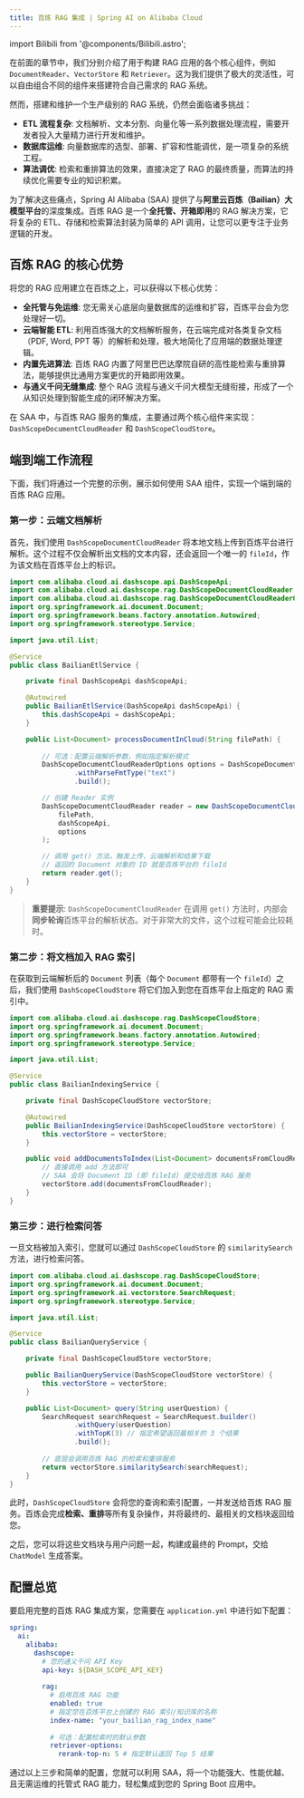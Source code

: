 ```yaml
---
title: 百炼 RAG 集成 | Spring AI on Alibaba Cloud
---
```


import Bilibili from '@components/Bilibili.astro';

在前面的章节中，我们分别介绍了用于构建 RAG 应用的各个核心组件，例如 `DocumentReader`、`VectorStore` 和 `Retriever`。这为我们提供了极大的灵活性，可以自由组合不同的组件来搭建符合自己需求的 RAG 系统。

然而，搭建和维护一个生产级别的 RAG 系统，仍然会面临诸多挑战：
*   **ETL 流程复杂**: 文档解析、文本分割、向量化等一系列数据处理流程，需要开发者投入大量精力进行开发和维护。
*   **数据库运维**: 向量数据库的选型、部署、扩容和性能调优，是一项复杂的系统工程。
*   **算法调优**: 检索和重排算法的效果，直接决定了 RAG 的最终质量，而算法的持续优化需要专业的知识积累。

为了解决这些痛点，Spring AI Alibaba (SAA) 提供了与**阿里云百炼（Bailian）大模型平台**的深度集成。百炼 RAG 是一个**全托管、开箱即用**的 RAG 解决方案，它将复杂的 ETL、存储和检索算法封装为简单的 API 调用，让您可以更专注于业务逻辑的开发。

## 百炼 RAG 的核心优势

将您的 RAG 应用建立在百炼之上，可以获得以下核心优势：

*   **全托管与免运维**: 您无需关心底层向量数据库的运维和扩容，百炼平台会为您处理好一切。
*   **云端智能 ETL**: 利用百炼强大的文档解析服务，在云端完成对各类复杂文档（PDF, Word, PPT 等）的解析和处理，极大地简化了应用端的数据处理逻辑。
*   **内置先进算法**: 百炼 RAG 内置了阿里巴巴达摩院自研的高性能检索与重排算法，能够提供比通用方案更优的开箱即用效果。
*   **与通义千问无缝集成**: 整个 RAG 流程与通义千问大模型无缝衔接，形成了一个从知识处理到智能生成的闭环解决方案。

在 SAA 中，与百炼 RAG 服务的集成，主要通过两个核心组件来实现：`DashScopeDocumentCloudReader` 和 `DashScopeCloudStore`。

## 端到端工作流程

下面，我们将通过一个完整的示例，展示如何使用 SAA 组件，实现一个端到端的百炼 RAG 应用。

### 第一步：云端文档解析

首先，我们使用 `DashScopeDocumentCloudReader` 将本地文档上传到百炼平台进行解析。这个过程不仅会解析出文档的文本内容，还会返回一个唯一的 `fileId`，作为该文档在百炼平台上的标识。

```java
import com.alibaba.cloud.ai.dashscope.api.DashScopeApi;
import com.alibaba.cloud.ai.dashscope.rag.DashScopeDocumentCloudReader;
import com.alibaba.cloud.ai.dashscope.rag.DashScopeDocumentCloudReaderOptions;
import org.springframework.ai.document.Document;
import org.springframework.beans.factory.annotation.Autowired;
import org.springframework.stereotype.Service;

import java.util.List;

@Service
public class BailianEtlService {

    private final DashScopeApi dashScopeApi;

    @Autowired
    public BailianEtlService(DashScopeApi dashScopeApi) {
        this.dashScopeApi = dashScopeApi;
    }

    public List<Document> processDocumentInCloud(String filePath) {
        
        // 可选：配置云端解析参数，例如指定解析模式
        DashScopeDocumentCloudReaderOptions options = DashScopeDocumentCloudReaderOptions.builder()
                .withParseFmtType("text")
                .build();

        // 创建 Reader 实例
        DashScopeDocumentCloudReader reader = new DashScopeDocumentCloudReader(
            filePath, 
            dashScopeApi, 
            options
        );

        // 调用 get() 方法，触发上传、云端解析和结果下载
        // 返回的 Document 对象的 ID 就是百炼平台的 fileId
        return reader.get();
    }
}
```
> **重要提示**: `DashScopeDocumentCloudReader` 在调用 `get()` 方法时，内部会**同步轮询**百炼平台的解析状态。对于非常大的文件，这个过程可能会比较耗时。

### 第二步：将文档加入 RAG 索引

在获取到云端解析后的 `Document` 列表（每个 `Document` 都带有一个 `fileId`）之后，我们使用 `DashScopeCloudStore` 将它们加入到您在百炼平台上指定的 RAG 索引中。

```java
import com.alibaba.cloud.ai.dashscope.rag.DashScopeCloudStore;
import org.springframework.ai.document.Document;
import org.springframework.beans.factory.annotation.Autowired;
import org.springframework.stereotype.Service;

import java.util.List;

@Service
public class BailianIndexingService {

    private final DashScopeCloudStore vectorStore;

    @Autowired
    public BailianIndexingService(DashScopeCloudStore vectorStore) {
        this.vectorStore = vectorStore;
    }

    public void addDocumentsToIndex(List<Document> documentsFromCloudReader) {
        // 直接调用 add 方法即可
        // SAA 会将 Document ID (即 fileId) 提交给百炼 RAG 服务
        vectorStore.add(documentsFromCloudReader);
    }
}
```

### 第三步：进行检索问答

一旦文档被加入索引，您就可以通过 `DashScopeCloudStore` 的 `similaritySearch` 方法，进行检索问答。

```java
import com.alibaba.cloud.ai.dashscope.rag.DashScopeCloudStore;
import org.springframework.ai.document.Document;
import org.springframework.ai.vectorstore.SearchRequest;
import org.springframework.stereotype.Service;

import java.util.List;

@Service
public class BailianQueryService {

    private final DashScopeCloudStore vectorStore;

    public BailianQueryService(DashScopeCloudStore vectorStore) {
        this.vectorStore = vectorStore;
    }

    public List<Document> query(String userQuestion) {
        SearchRequest searchRequest = SearchRequest.builder()
                .withQuery(userQuestion)
                .withTopK(3) // 指定希望返回最相关的 3 个结果
                .build();
        
        // 底层会调用百炼 RAG 的检索和重排服务
        return vectorStore.similaritySearch(searchRequest);
    }
}
```
此时，`DashScopeCloudStore` 会将您的查询和索引配置，一并发送给百炼 RAG 服务。百炼会完成**检索、重排**等所有复杂操作，并将最终的、最相关的文档块返回给您。

之后，您可以将这些文档块与用户问题一起，构建成最终的 Prompt，交给 `ChatModel` 生成答案。

## 配置总览

要启用完整的百炼 RAG 集成方案，您需要在 `application.yml` 中进行如下配置：

```yaml
spring:
  ai:
    alibaba:
      dashscope:
        # 您的通义千问 API Key
        api-key: ${DASH_SCOPE_API_KEY}
        
        rag:
          # 启用百炼 RAG 功能
          enabled: true
          # 指定您在百炼平台上创建的 RAG 索引/知识库的名称
          index-name: "your_bailian_rag_index_name"
          
          # 可选：配置检索时的默认参数
          retriever-options:
            rerank-top-n: 5 # 指定默认返回 Top 5 结果
```

通过以上三步和简单的配置，您就可以利用 SAA，将一个功能强大、性能优越、且无需运维的托管式 RAG 能力，轻松集成到您的 Spring Boot 应用中。
